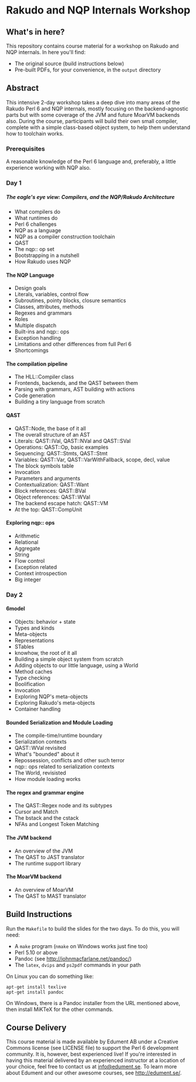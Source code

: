 # Rakudo and NQP Internals Workshop

## What's in here?

This repository contains course material for a workshop on Rakudo and NQP
internals. In here you'll find:

* The original source (build instructions below)
* Pre-built PDFs, for your convenience, in the `output` directory

## Abstract

This intensive 2-day workshop takes a deep dive into many areas of the Rakudo
Perl 6 and NQP internals, mostly focusing on the backend-agnostic parts but
with some coverage of the JVM and future MoarVM backends also. During the
course, participants will build their own small compiler, complete with a
simple class-based object system, to help them understand how to toolchain
works.

### Prerequisites

A reasonable knowledge of the Perl 6 language and, preferably, a little
experience working with NQP also.

### Day 1

##### The eagle's eye view: Compilers, and the NQP/Rakudo Architecture

* What compilers do
* What runtimes do
* Perl 6 challenges
* NQP as a language
* NQP as a compiler construction toolchain
* QAST
* The nqp:: op set
* Bootstrapping in a nutshell
* How Rakudo uses NQP

#### The NQP Language

* Design goals
* Literals, variables, control flow
* Subroutines, pointy blocks, closure semantics
* Classes, attributes, methods
* Regexes and grammars
* Roles
* Multiple dispatch
* Built-ins and nqp:: ops
* Exception handling
* Limitations and other differences from full Perl 6
* Shortcomings

#### The compilation pipeline

* The HLL::Compiler class
* Frontends, backends, and the QAST between them
* Parsing with grammars, AST building with actions
* Code generation
* Building a tiny language from scratch

#### QAST

* QAST::Node, the base of it all
* The overall structure of an AST
* Literals: QAST::IVal, QAST::NVal and QAST::SVal
* Operations: QAST::Op, basic examples
* Sequencing: QAST::Stmts, QAST::Stmt
* Variables: QAST::Var, QAST::VarWithFallback, scope, decl, value
* The block symbols table
* Invocation
* Parameters and arguments
* Contextualization: QAST::Want
* Block references: QAST::BVal
* Object references: QAST::WVal
* The backend escape hatch: QAST::VM
* At the top: QAST::CompUnit

#### Exploring nqp:: ops

* Arithmetic
* Relational
* Aggregate
* String
* Flow control
* Exception related
* Context introspection
* Big integer

### Day 2

#### 6model

* Objects: behavior + state
* Types and kinds
* Meta-objects
* Representations
* STables
* knowhow, the root of it all
* Building a simple object system from scratch
* Adding objects to our little language, using a World
* Method caches
* Type checking
* Boolification
* Invocation
* Exploring NQP's meta-objects
* Exploring Rakudo's meta-objects
* Container handling

#### Bounded Serialization and Module Loading

* The compile-time/runtime boundary
* Serialization contexts
* QAST::WVal revisited
* What's "bounded" about it
* Repossession, conflicts and other such terror
* nqp:: ops related to serialization contexts
* The World, revisisted
* How module loading works

#### The regex and grammar engine

* The QAST::Regex node and its subtypes
* Cursor and Match
* The bstack and the cstack
* NFAs and Longest Token Matching

#### The JVM backend

* An overview of the JVM
* The QAST to JAST translator
* The runtime support library

#### The MoarVM backend

* An overview of MoarVM
* The QAST to MAST translator

## Build Instructions

Run the `Makefile` to build the slides for the two days. To do this, you will
need:

* A `make` program (`nmake` on Windows works just fine too)
* Perl 5.10 or above
* Pandoc (see http://johnmacfarlane.net/pandoc/)
* The `latex`, `dvips` and `ps2pdf` commands in your path

On Linux you can do something like:

    apt-get install texlive
    apt-get install pandoc

On Windows, there is a Pandoc installer from the URL mentioned above, then
install MiKTeX for the other commands.

## Course Delivery

This course material is made available by Edument AB under a Creative Commons
license (see LICENSE file) to support the Perl 6 development community. It is,
however, best experienced live! If you're interested in having this material
delivered by an experienced instructor at a location of your choice, feel free
to contact us at info@edument.se. To learn more about Edument and our other
awesome courses, see http://edument.se/.
